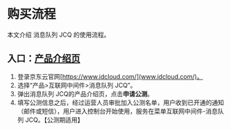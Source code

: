 # 购买流程

本文介绍 消息队列 JCQ 的使用流程。

## 入口：[产品介绍页](https://www.jdcloud.com/products/message-queue)
1. 登录京东云官网[https://www.jdcloud.com/](www.jdcloud.com/)。
2. 选择“产品>互联网中间件>消息队列 JCQ”。
3. 弹出消息队列 JCQ的产品介绍页，点击**申请公测**。
4. 填写公测信息之后，经过运营人员审批加入公测名单，用户收到已开通的通知（邮件或短信），用户进入控制台开始使用，服务在菜单互联网中间件-消息队列 JCQ。【公测期适用】
